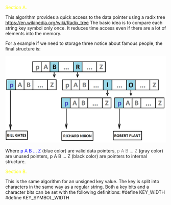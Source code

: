 <span style="color:yellow">Section A.</span>

This algorithm provides a quick access to the data pointer using a radix tree https://en.wikipedia.org/wiki/Radix_tree
The basic idea is to compare each string key symbol only once. It reduces time access even if there are a lot of elements into the memory.

For a example if we need to storage three notice about famous people, the final structure is:

![Image description](./pic.png)

Where <span style="color:blue">p A B ... Z</span> (blue color) are valid data pointers, <span style="color:gray">p A B ... Z</span> (gray color) are unused pointers, p A B ... Z (black color) are pointers to internal structure.



<span style="color:yellow">Section B.</span>

This is the same algorithm for an unsigned key value. The key is split into characters in the same way as a regular string.
Both a key bits and a character bits can be set with the following definitions:
#define KEY_WIDTH
#define KEY_SYMBOL_WIDTH
